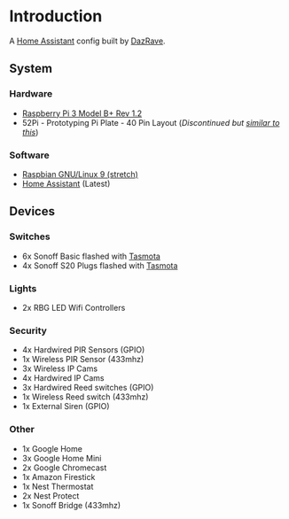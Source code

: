 # Introduction
A [Home Assistant](https://www.home-assistant.io/) config built by [DazRave](https://github.com/dazrave).

## System
### Hardware
- [Raspberry Pi 3 Model B+ Rev 1.2](https://www.raspberrypi.org/products/raspberry-pi-3-model-b-plus/)
- 52Pi - Prototyping Pi Plate - 40 Pin Layout (_Discontinued but [similar to this](https://www.modmypi.com/raspberry-pi/prototyping-and-breakout-boards/prototyping-boards-1027/modmypi-proto-plate)_)

### Software
- [Raspbian GNU/Linux 9 (stretch)](https://www.raspberrypi.org/downloads/raspbian/)
- [Home Assistant](https://www.home-assistant.io/) (Latest)

## Devices
### Switches
- 6x Sonoff Basic flashed with [Tasmota](https://github.com/arendst/Sonoff-Tasmota)
- 4x Sonoff S20 Plugs flashed with [Tasmota](https://github.com/arendst/Sonoff-Tasmota)

### Lights
- 2x RBG LED Wifi Controllers

### Security
- 4x Hardwired PIR Sensors (GPIO)
- 1x Wireless PIR Sensor (433mhz)
- 3x Wireless IP Cams
- 4x Hardwired IP Cams
- 3x Hardwired Reed switches (GPIO)
- 1x Wireless Reed switch (433mhz)
- 1x External Siren (GPIO)

### Other
- 1x Google Home
- 3x Google Home Mini
- 2x Google Chromecast
- 1x Amazon Firestick
- 1x Nest Thermostat
- 2x Nest Protect
- 1x Sonoff Bridge (433mhz)
